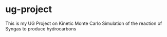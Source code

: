 # ug-project
This is my UG Project on Kinetic Monte Carlo Simulation of the reaction of Syngas to produce hydrocarbons
